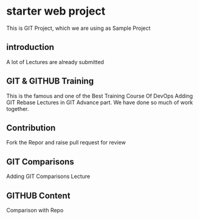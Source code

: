 # starter web project
This is GIT Project, which we are using as Sample Project



## introduction
A lot of Lectures are already submitted


## GIT & GITHUB Training
This is the famous and one of the Best Training Course Of DevOps
Adding GIT Rebase Lectures in GIT Advance part. We have done
so much of work together.

## Contribution 
Fork the Repor and raise pull request for review


## GIT Comparisons 
Adding GIT Comparisons Lecture

## GITHUB Content
Comparison with Repo